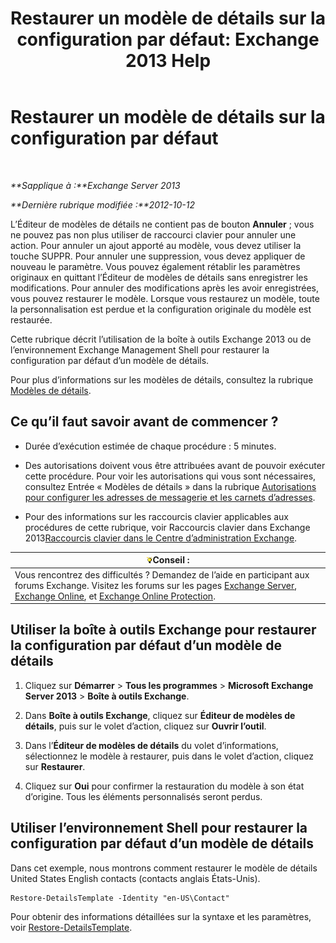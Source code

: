 ﻿---
title: 'Restaurer un modèle de détails sur la configuration par défaut: Exchange 2013 Help'
TOCTitle: Restaurer un modèle de détails sur la configuration par défaut
ms:assetid: 84c5f49b-614d-4f0e-8701-0979a2eb90bf
ms:mtpsurl: https://technet.microsoft.com/fr-fr/library/Bb232102(v=EXCHG.150)
ms:contentKeyID: 50478593
ms.date: 05/23/2018
mtps_version: v=EXCHG.150
ms.translationtype: MT
---

# Restaurer un modèle de détails sur la configuration par défaut

 

_**Sapplique à :**Exchange Server 2013_

_**Dernière rubrique modifiée :**2012-10-12_

L’Éditeur de modèles de détails ne contient pas de bouton **Annuler** ; vous ne pouvez pas non plus utiliser de raccourci clavier pour annuler une action. Pour annuler un ajout apporté au modèle, vous devez utiliser la touche SUPPR. Pour annuler une suppression, vous devez appliquer de nouveau le paramètre. Vous pouvez également rétablir les paramètres originaux en quittant l’Éditeur de modèles de détails sans enregistrer les modifications. Pour annuler des modifications après les avoir enregistrées, vous pouvez restaurer le modèle. Lorsque vous restaurez un modèle, toute la personnalisation est perdue et la configuration originale du modèle est restaurée.

Cette rubrique décrit l’utilisation de la boîte à outils Exchange 2013 ou de l’environnement Exchange Management Shell pour restaurer la configuration par défaut d’un modèle de détails.

Pour plus d’informations sur les modèles de détails, consultez la rubrique [Modèles de détails](details-templates-exchange-2013-help.md).

## Ce qu’il faut savoir avant de commencer ?

  - Durée d’exécution estimée de chaque procédure : 5 minutes.

  - Des autorisations doivent vous être attribuées avant de pouvoir exécuter cette procédure. Pour voir les autorisations qui vous sont nécessaires, consultez Entrée « Modèles de détails » dans la rubrique [Autorisations pour configurer les adresses de messagerie et les carnets d’adresses](email-address-and-address-book-permissions-exchange-2013-help.md).

  - Pour des informations sur les raccourcis clavier applicables aux procédures de cette rubrique, voir Raccourcis clavier dans Exchange 2013[Raccourcis clavier dans le Centre d’administration Exchange](keyboard-shortcuts-in-the-exchange-admin-center-exchange-online-protection-help.md).

<table>
<thead>
<tr class="header">
<th><img src="images/Bb125224.tip(EXCHG.150).gif" title="Conseil" alt="Conseil" />Conseil :</th>
</tr>
</thead>
<tbody>
<tr class="odd">
<td>Vous rencontrez des difficultés ? Demandez de l’aide en participant aux forums Exchange. Visitez les forums sur les pages <a href="https://go.microsoft.com/fwlink/p/?linkid=60612">Exchange Server</a>, <a href="https://go.microsoft.com/fwlink/p/?linkid=267542">Exchange Online</a>, et <a href="https://go.microsoft.com/fwlink/p/?linkid=285351">Exchange Online Protection</a>.</td>
</tr>
</tbody>
</table>


## Utiliser la boîte à outils Exchange pour restaurer la configuration par défaut d’un modèle de détails

1.  Cliquez sur **Démarrer** \> **Tous les programmes** \> **Microsoft Exchange Server 2013** \> **Boîte à outils Exchange**.

2.  Dans **Boîte à outils Exchange**, cliquez sur **Éditeur de modèles de détails**, puis sur le volet d’action, cliquez sur **Ouvrir l’outil**.

3.  Dans l’**Éditeur de modèles de détails** du volet d’informations, sélectionnez le modèle à restaurer, puis dans le volet d’action, cliquez sur **Restaurer**.

4.  Cliquez sur **Oui** pour confirmer la restauration du modèle à son état d’origine. Tous les éléments personnalisés seront perdus.

## Utiliser l’environnement Shell pour restaurer la configuration par défaut d’un modèle de détails

Dans cet exemple, nous montrons comment restaurer le modèle de détails United States English contacts (contacts anglais États-Unis).

    Restore-DetailsTemplate -Identity "en-US\Contact"

Pour obtenir des informations détaillées sur la syntaxe et les paramètres, voir [Restore-DetailsTemplate](https://technet.microsoft.com/fr-fr/library/bb125188\(v=exchg.150\)).

